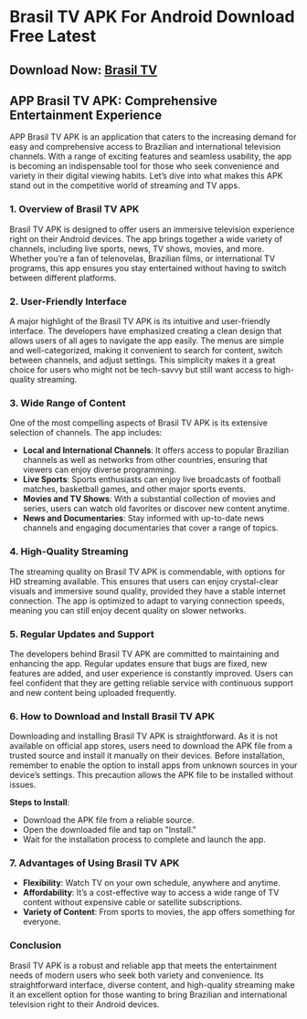 # Brasil TV APK For Android Download Free Latest

## Download Now: [Brasil TV](https://rb.gy/evm7ap)

## **APP Brasil TV APK: Comprehensive Entertainment Experience**

APP Brasil TV APK is an application that caters to the increasing demand for easy and comprehensive access to Brazilian and international television channels. With a range of exciting features and seamless usability, the app is becoming an indispensable tool for those who seek convenience and variety in their digital viewing habits. Let’s dive into what makes this APK stand out in the competitive world of streaming and TV apps.

### 1. **Overview of Brasil TV APK**

Brasil TV APK is designed to offer users an immersive television experience right on their Android devices. The app brings together a wide variety of channels, including live sports, news, TV shows, movies, and more. Whether you’re a fan of telenovelas, Brazilian films, or international TV programs, this app ensures you stay entertained without having to switch between different platforms.

### 2. **User-Friendly Interface**

A major highlight of the Brasil TV APK is its intuitive and user-friendly interface. The developers have emphasized creating a clean design that allows users of all ages to navigate the app easily. The menus are simple and well-categorized, making it convenient to search for content, switch between channels, and adjust settings. This simplicity makes it a great choice for users who might not be tech-savvy but still want access to high-quality streaming.

### 3. **Wide Range of Content**

One of the most compelling aspects of Brasil TV APK is its extensive selection of channels. The app includes:

- **Local and International Channels**: It offers access to popular Brazilian channels as well as networks from other countries, ensuring that viewers can enjoy diverse programming.
- **Live Sports**: Sports enthusiasts can enjoy live broadcasts of football matches, basketball games, and other major sports events.
- **Movies and TV Shows**: With a substantial collection of movies and series, users can watch old favorites or discover new content anytime.
- **News and Documentaries**: Stay informed with up-to-date news channels and engaging documentaries that cover a range of topics.

### 4. **High-Quality Streaming**

The streaming quality on Brasil TV APK is commendable, with options for HD streaming available. This ensures that users can enjoy crystal-clear visuals and immersive sound quality, provided they have a stable internet connection. The app is optimized to adapt to varying connection speeds, meaning you can still enjoy decent quality on slower networks.

### 5. **Regular Updates and Support**

The developers behind Brasil TV APK are committed to maintaining and enhancing the app. Regular updates ensure that bugs are fixed, new features are added, and user experience is constantly improved. Users can feel confident that they are getting reliable service with continuous support and new content being uploaded frequently.

### 6. **How to Download and Install Brasil TV APK**

Downloading and installing Brasil TV APK is straightforward. As it is not available on official app stores, users need to download the APK file from a trusted source and install it manually on their devices. Before installation, remember to enable the option to install apps from unknown sources in your device’s settings. This precaution allows the APK file to be installed without issues.

**Steps to Install**:
- Download the APK file from a reliable source.
- Open the downloaded file and tap on "Install."
- Wait for the installation process to complete and launch the app.

### 7. **Advantages of Using Brasil TV APK**

- **Flexibility**: Watch TV on your own schedule, anywhere and anytime.
- **Affordability**: It’s a cost-effective way to access a wide range of TV content without expensive cable or satellite subscriptions.
- **Variety of Content**: From sports to movies, the app offers something for everyone.

### Conclusion

Brasil TV APK is a robust and reliable app that meets the entertainment needs of modern users who seek both variety and convenience. Its straightforward interface, diverse content, and high-quality streaming make it an excellent option for those wanting to bring Brazilian and international television right to their Android devices.
